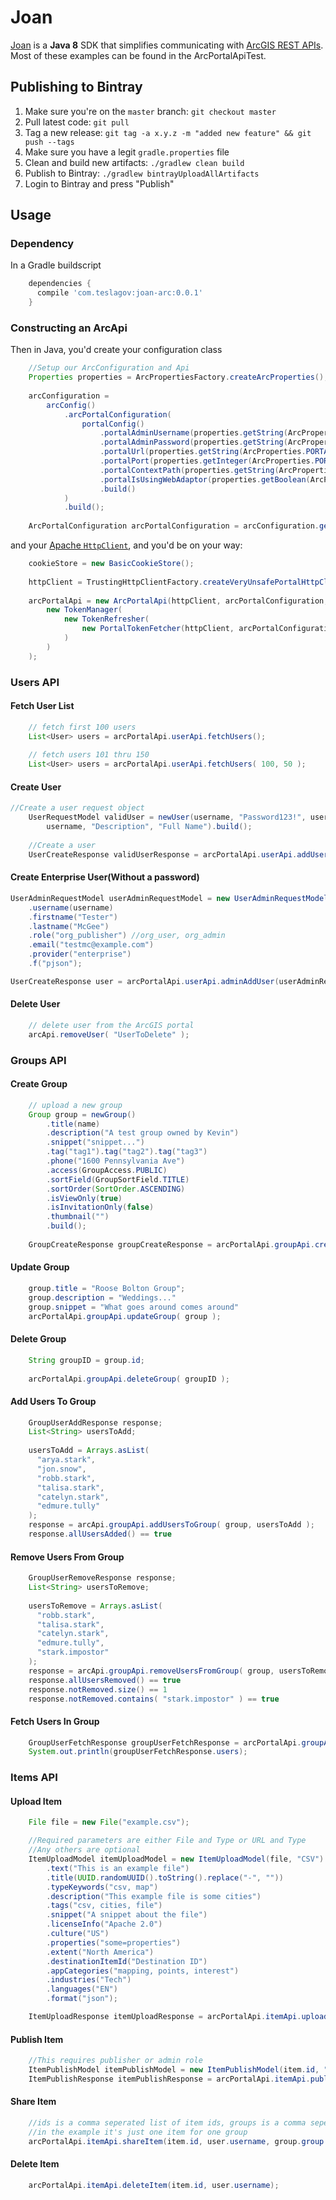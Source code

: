 # Joan
[Joan](https://en.wikipedia.org/wiki/Joan_of_Arc) is a **Java 8** SDK that simplifies communicating with 
[ArcGIS REST APIs](http://resources.arcgis.com/en/help/arcgis-rest-api/index.html).  
Most of these examples can be found in the ArcPortalApiTest.

## Publishing to Bintray
1. Make sure you're on the `master` branch: `git checkout master`
2. Pull latest code: `git pull`
3. Tag a new release: `git tag -a x.y.z -m "added new feature" && git push --tags`
4. Make sure you have a legit `gradle.properties` file
5. Clean and build new artifacts: `./gradlew clean build `
6. Publish to Bintray: `./gradlew bintrayUploadAllArtifacts`
7. Login to Bintray and press "Publish"

## Usage
### Dependency
In a Gradle buildscript
```groovy
    dependencies {
      compile 'com.teslagov:joan-arc:0.0.1'
    }
```

### Constructing an ArcApi
Then in Java, you'd create your configuration class
```java
    //Setup our ArcConfiguration and Api
    Properties properties = ArcPropertiesFactory.createArcProperties();
    
    arcConfiguration =
        arcConfig()
            .arcPortalConfiguration(
                portalConfig()
                    .portalAdminUsername(properties.getString(ArcProperties.PORTAL_ADMIN_USERNAME))
                    .portalAdminPassword(properties.getString(ArcProperties.PORTAL_ADMIN_PASSWORD))
                    .portalUrl(properties.getString(ArcProperties.PORTAL_URL))
                    .portalPort(properties.getInteger(ArcProperties.PORTAL_PORT))
                    .portalContextPath(properties.getString(ArcProperties.PORTAL_CONTEXT_PATH))
                    .portalIsUsingWebAdaptor(properties.getBoolean(ArcProperties.PORTAL_IS_USING_WEB_ADAPTOR))
                    .build()
            )
            .build();
    
    ArcPortalConfiguration arcPortalConfiguration = arcConfiguration.getArcPortalConfiguration();
```

and your [Apache `HttpClient`](https://hc.apache.org/httpcomponents-client-ga/httpclient/apidocs/), and you'd be on your way:

```java
    cookieStore = new BasicCookieStore();
    
    httpClient = TrustingHttpClientFactory.createVeryUnsafePortalHttpClient(arcConfiguration, cookieStore);
    
    arcPortalApi = new ArcPortalApi(httpClient, arcPortalConfiguration, ZoneOffset.UTC,
        new TokenManager(
            new TokenRefresher(
                new PortalTokenFetcher(httpClient, arcPortalConfiguration), ZoneOffset.UTC
            )
        )
    );
```

### Users API
#### Fetch User List
```java
    // fetch first 100 users
    List<User> users = arcPortalApi.userApi.fetchUsers();
    
    // fetch users 101 thru 150
    List<User> users = arcPortalApi.userApi.fetchUsers( 100, 50 );
```

#### Create User
```java
//Create a user request object
    UserRequestModel validUser = newUser(username, "Password123!", username + "@example.com", Role.ORG_PUBLISHER,
        username, "Description", "Full Name").build();
    
    //Create a user
    UserCreateResponse validUserResponse = arcPortalApi.userApi.addUser(validUser);
```

#### Create Enterprise User(Without a password)
```java
UserAdminRequestModel userAdminRequestModel = new UserAdminRequestModel()
    .username(username)
    .firstname("Tester")
    .lastname("McGee")
    .role("org_publisher") //org_user, org_admin
    .email("testmc@example.com")
    .provider("enterprise")
    .f("pjson");

UserCreateResponse user = arcPortalApi.userApi.adminAddUser(userAdminRequestModel, cookieStore);
```

#### Delete User
```java
    // delete user from the ArcGIS portal
    arcApi.removeUser( "UserToDelete" );
```

### Groups API
#### Create Group
```java
    // upload a new group
    Group group = newGroup()
        .title(name)
        .description("A test group owned by Kevin")
        .snippet("snippet...")
        .tag("tag1").tag("tag2").tag("tag3")
        .phone("1600 Pennsylvania Ave")
        .access(GroupAccess.PUBLIC)
        .sortField(GroupSortField.TITLE)
        .sortOrder(SortOrder.ASCENDING)
        .isViewOnly(true)
        .isInvitationOnly(false)
        .thumbnail("")
        .build();
    
    GroupCreateResponse groupCreateResponse = arcPortalApi.groupApi.createGroup(group);
```

#### Update Group
```java
    group.title = "Roose Bolton Group";
    group.description = "Weddings..."
    group.snippet = "What goes around comes around"
    arcPortalApi.groupApi.updateGroup( group );
```

#### Delete Group
```java
    String groupID = group.id;
    
    arcPortalApi.groupApi.deleteGroup( groupID );
```

#### Add Users To Group
```java
    GroupUserAddResponse response;
    List<String> usersToAdd;
    
    usersToAdd = Arrays.asList(
      "arya.stark",
      "jon.snow",
      "robb.stark",
      "talisa.stark",
      "catelyn.stark",
      "edmure.tully"
    );
    response = arcApi.groupApi.addUsersToGroup( group, usersToAdd );
    response.allUsersAdded() == true
```

#### Remove Users From Group
```java
    GroupUserRemoveResponse response;
    List<String> usersToRemove;
    
    usersToRemove = Arrays.asList(
      "robb.stark",
      "talisa.stark",
      "catelyn.stark",
      "edmure.tully",
      "stark.impostor"
    );
    response = arcApi.groupApi.removeUsersFromGroup( group, usersToRemove );
    response.allUsersRemoved() == true
    response.notRemoved.size() == 1
    response.notRemoved.contains( "stark.impostor" ) == true
```

#### Fetch Users In Group
```java
    GroupUserFetchResponse groupUserFetchResponse = arcPortalApi.groupApi.fetchGroupUsers( groupId );
    System.out.println(groupUserFetchResponse.users);
```

### Items API
#### Upload Item
```java
    File file = new File("example.csv");

    //Required parameters are either File and Type or URL and Type
    //Any others are optional
    ItemUploadModel itemUploadModel = new ItemUploadModel(file, "CSV")
        .text("This is an example file")
        .title(UUID.randomUUID().toString().replace("-", ""))
        .typeKeywords("csv, map")
        .description("This example file is some cities")
        .tags("csv, cities, file")
        .snippet("A snippet about the file")
        .licenseInfo("Apache 2.0")
        .culture("US")
        .properties("some=properties")
        .extent("North America")
        .destinationItemId("Destination ID")
        .appCategories("mapping, points, interest")
        .industries("Tech")
        .languages("EN")
        .format("json");

    ItemUploadResponse itemUploadResponse = arcPortalApi.itemApi.uploadItem(itemUploadModel, username);
```

#### Publish Item
```java
    //This requires publisher or admin role
    ItemPublishModel itemPublishModel = new ItemPublishModel(item.id, "CSV", "{\"name\":\"" + item.id + "\"}");
    ItemPublishResponse itemPublishResponse = arcPortalApi.itemApi.publishItem(itemPublishModel, user.username);
```

#### Share Item
```java
    //ids is a comma seperated list of item ids, groups is a comma seperated list of groups to share with
    //in the example it's just one item for one group
    arcPortalApi.itemApi.shareItem(item.id, user.username, group.group.id);
```

#### Delete Item
```java
    arcPortalApi.itemApi.deleteItem(item.id, user.username);
```

